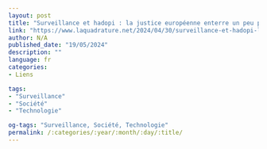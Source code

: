 ```yaml
---
layout: post
title: "Surveillance et hadopi : la justice européenne enterre un peu plus l’anonymat en ligne"
link: "https://www.laquadrature.net/2024/04/30/surveillance-et-hadopi-la-justice-europeenne-enterre-un-peu-plus-lanonymat-en-ligne"
author: N/A
published_date: "19/05/2024"
description: ""
language: fr
categories:
- Liens

tags:
- "Surveillance"
- "Société"
- "Technologie"

og-tags: "Surveillance, Société, Technologie"
permalink: /:categories/:year/:month/:day/:title/
---
```

